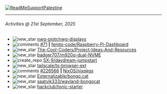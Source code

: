 [![ReadMeSupportPalestine](https://github.com/Safouene1/support-palestine-banner/blob/master/banner-support.svg)](https://github.com/Safouene1/support-palestine-banner)

---

<!--RECENT_ACTIVITY:last_update-->
###### Activities @ 21st September, 2025
<!--RECENT_ACTIVITY:last_update_end-->

<!--RECENT_ACTIVITY:start-->
- ![new_star](https://cdn.jsdelivr.net/gh/Readme-Workflows/Readme-Icons@main/icons/octicons/StarredRepositoryYellow.svg) [nwg-piotr/nwg-displays](https://github.com/nwg-piotr/nwg-displays)<br>
- ![comments](https://cdn.jsdelivr.net/gh/Readme-Workflows/Readme-Icons@main/icons/octicons/Comment.svg) [#71](https://github.com/femto-code/Raspberry-Pi-Dashboard/issues/71#issuecomment-3300607306) **|** [femto-code/Raspberry-Pi-Dashboard](https://github.com/femto-code/Raspberry-Pi-Dashboard)<br>
- ![new_star](https://cdn.jsdelivr.net/gh/Readme-Workflows/Readme-Icons@main/icons/octicons/StarredRepositoryYellow.svg) [The-Cool-Coders/Project-Ideas-And-Resources](https://github.com/The-Cool-Coders/Project-Ideas-And-Resources)<br>
- ![new_star](https://cdn.jsdelivr.net/gh/Readme-Workflows/Readme-Icons@main/icons/octicons/StarredRepositoryYellow.svg) [badger707/m920q-dual-NVME](https://github.com/badger707/m920q-dual-NVME)<br>
- ![create_repo](https://cdn.jsdelivr.net/gh/Readme-Workflows/Readme-Icons@main/icons/octicons/Repository.svg) [SX-9/daydream-jumpstart](https://github.com/SX-9/daydream-jumpstart)<br>
- ![new_star](https://cdn.jsdelivr.net/gh/Readme-Workflows/Readme-Icons@main/icons/octicons/StarredRepositoryYellow.svg) [tailscale/ts-browser-ext](https://github.com/tailscale/ts-browser-ext)<br>
- ![comments](https://cdn.jsdelivr.net/gh/Readme-Workflows/Readme-Icons@main/icons/octicons/Comment.svg) [#226566](https://github.com/NixOS/nixpkgs/issues/226566#issuecomment-3237163996) **|** [NixOS/nixpkgs](https://github.com/NixOS/nixpkgs)<br>
- ![new_star](https://cdn.jsdelivr.net/gh/Readme-Workflows/Readme-Icons@main/icons/octicons/StarredRepositoryYellow.svg) [Externalizable/bongo.cat](https://github.com/Externalizable/bongo.cat)<br>
- ![new_star](https://cdn.jsdelivr.net/gh/Readme-Workflows/Readme-Icons@main/icons/octicons/StarredRepositoryYellow.svg) [saatvik333/wayland-bongocat](https://github.com/saatvik333/wayland-bongocat)<br>
- ![new_star](https://cdn.jsdelivr.net/gh/Readme-Workflows/Readme-Icons@main/icons/octicons/StarredRepositoryYellow.svg) [hackclub/tonic-starter](https://github.com/hackclub/tonic-starter)<br>
<!--RECENT_ACTIVITY:end-->
